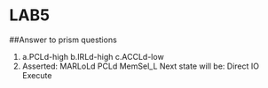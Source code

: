 LAB5
====
##Answer to prism questions
1) a.PCLd-high
   b.IRLd-high
   c.ACCLd-low
2) Asserted: MARLoLd
             PCLd
             MemSel_L
   Next state will be: Direct IO Execute
